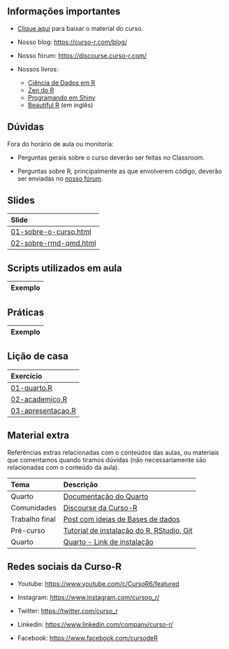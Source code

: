 
<!-- README.md is generated from README.Rmd. Please edit that file -->

## Informações importantes

- [Clique
  aqui](https://curso-r.github.io/202304-relatorios/materiais/material_do_curso.zip)
  para baixar o material do curso.

- Nosso blog: <https://curso-r.com/blog/>

- Nosso fórum: <https://discourse.curso-r.com/>

- Nossos livros:

  - [Ciência de Dados em R](https://livro.curso-r.com/)
  - [Zen do R](https://curso-r.github.io/zen-do-r/)
  - [Programando em Shiny](https://programando-em-shiny.curso-r.com/)
  - [Beautiful R](https://curso-r.github.io/beautiful-r/) (em inglês)

## Dúvidas

Fora do horário de aula ou monitoria:

- Perguntas gerais sobre o curso deverão ser feitas no Classroom.

- Perguntas sobre R, principalmente as que envolverem código, deverão
  ser enviadas no [nosso fórum](https://discourse.curso-r.com/).

## Slides

| Slide                                                                                                       |
|:------------------------------------------------------------------------------------------------------------|
| [01-sobre-o-curso.html](https://curso-r.github.io/202304-relatorios/materiais/slides/01-sobre-o-curso.html) |
| [02-sobre-rmd-qmd.html](https://curso-r.github.io/202304-relatorios/materiais/slides/02-sobre-rmd-qmd.html) |

## Scripts utilizados em aula

| Exemplo |
|:--------|

## Práticas

| Exemplo |
|:--------|

## Lição de casa

| Exercício                                                                                               |
|:--------------------------------------------------------------------------------------------------------|
| [01-quarto.R](https://curso-r.github.io/202304-relatorios/materiais/exercicios/01-quarto.R)             |
| [02-academico.R](https://curso-r.github.io/202304-relatorios/materiais/exercicios/02-academico.R)       |
| [03-apresentacao.R](https://curso-r.github.io/202304-relatorios/materiais/exercicios/03-apresentacao.R) |

## Material extra

Referências extras relacionadas com o conteúdos das aulas, ou materiais
que comentamos quando tiramos dúvidas (não necessariamente são
relacionadas com o conteúdo da aula).

| Tema           | Descrição                                                                                                        |
|:---------------|:-----------------------------------------------------------------------------------------------------------------|
| Quarto         | [Documentação do Quarto](https://quarto.org/docs/guide/)                                                         |
| Comunidades    | [Discourse da Curso-R](https://discourse.curso-r.com)                                                            |
| Trabalho final | [Post com ideias de Bases de dados](https://blog.curso-r.com/posts/2022-06-11-bases-de-dados/)                   |
| Pré-curso      | [Tutorial de instalação do R, RStudio, Git](https://www.youtube.com/watch?t=2415&v=fiZStofJqMQ&feature=youtu.be) |
| Quarto         | [Quarto - Link de instalação](https://quarto.org/docs/get-started/)                                              |

## Redes sociais da Curso-R

- Youtube: <https://www.youtube.com/c/CursoR6/featured>

- Instagram: <https://www.instagram.com/cursoo_r/>

- Twitter: <https://twitter.com/curso_r>

- Linkedin: <https://www.linkedin.com/company/curso-r/>

- Facebook: <https://www.facebook.com/cursodeR>
